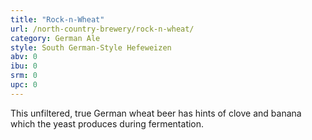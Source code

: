 ```yaml
---
title: "Rock-n-Wheat"
url: /north-country-brewery/rock-n-wheat/
category: German Ale
style: South German-Style Hefeweizen
abv: 0
ibu: 0
srm: 0
upc: 0
---
```

This unfiltered, true German wheat beer has hints of clove and banana which the yeast produces during fermentation.
